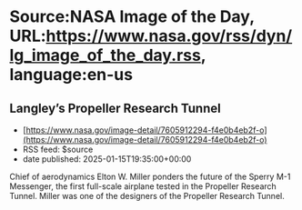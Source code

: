 # Source:NASA Image of the Day, URL:https://www.nasa.gov/rss/dyn/lg_image_of_the_day.rss, language:en-us

## Langley’s Propeller Research Tunnel
 - [https://www.nasa.gov/image-detail/7605912294-f4e0b4eb2f-o](https://www.nasa.gov/image-detail/7605912294-f4e0b4eb2f-o)
 - RSS feed: $source
 - date published: 2025-01-15T19:35:00+00:00

Chief of aerodynamics Elton W. Miller ponders the future of the Sperry M-1 Messenger, the first full-scale airplane tested in the Propeller Research Tunnel. Miller was one of the designers of the Propeller Research Tunnel.

